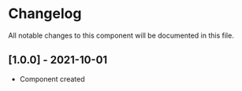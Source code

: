 # Changelog
All notable changes to this component will be documented in this file.

## [1.0.0] - 2021-10-01
- Component created
